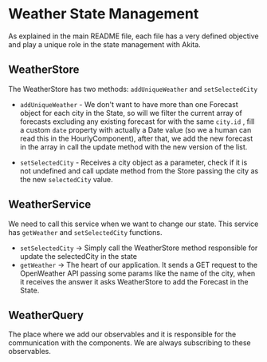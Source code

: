 # Weather State Management

As explained in the main README file, each file has a very defined objective and play a unique role in the state management with Akita.

## WeatherStore
The WeatherStore has two methods: `addUniqueWeather` and `setSelectedCity`

 - `addUniqueWeather` - We don't want to have more than one Forecast object for each city in the State, so will we filter the current array of forecasts excluding any existing forecast for with the same `city.id` , fill a custom `date` property with actually a Date value (so we a human can read this in the HourlyComponent), after that, we add the new forecast in the array in call the update method with the new version of the list.

 - `setSelectedCity` - Receives a city object as a parameter, check if it is not undefined and call update method from the Store passing the city as the new `selectedCity` value.

## WeatherService

We need to call this service when we want to change our state. 
This service has `getWeather` and `setSelectedCity` functions. 

 - `setSelectedCity` -> Simply call the WeatherStore method responsible for update the selectedCity in the state
 - `getWeather` -> The heart of our application. It sends a GET request to the OpenWeather API passing some params like the name of the city, when it receives the answer it asks WeatherStore to add the Forecast in the State.

## WeatherQuery

The place where we add our observables and it is responsible for the communication with the components. We are always subscribing to these observables.
